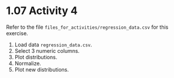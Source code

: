 # 1.07 Activity 4

Refer to the file `files_for_activities/regression_data.csv` for this exercise.

1. Load data `regression_data.csv`.
2. Select 3 numeric columns.
3. Plot distributions.
4. Normalize.
5. Plot new distributions.

